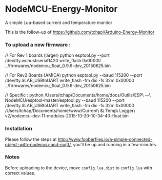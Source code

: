 # NodeMCU-Energy-Monitor
A simple Lua-based current and temperature monitor

This is the follow-up of https://github.com/tchapi/Arduino-Energy-Monitor

### To upload a new firmware :

// For Rev 1 boards (larger)
python esptool.py --port /dev/tty.wchusbserial1420 write_flash 0x00000 ../firmwares/nodemcu_float_0.9.6-dev_20150625.bin

// For Rev2 Boards (AMICA)
python esptool.py --baud 115200 --port /dev/tty.SLAB_USBtoUART write_flash -fm dio -fs 32m 0x00000 ../firmwares/nodemcu_float_0.9.6-dev_20150625.bin


// Specific :
python /Users/tchap/Documents/home/docs/Outils/ESP\ —\ NodeMCU/esptool-master/esptool.py --baud 115200 --port /dev/tty.SLAB_USBtoUART write_flash -fm dio -fs 32m 0x00000 /Users/tchap/Documents/home/www/Current\ \&\ Temp\ Logger\ v2/nodemcu-dev-11-modules-2015-10-20-10-34-40-float.bin

### Installation

Please follow the steps at http://www.foobarflies.io/a-simple-connected-object-with-nodemcu-and-mqtt/, you'll be up and running in a few minutes.

### Notes

Before uploading to the device, move `config.lua.dist` to `config.lua` with correct values.
